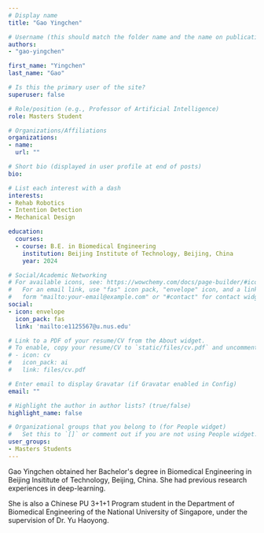 ```yaml
---
# Display name
title: "Gao Yingchen"

# Username (this should match the folder name and the name on publications)
authors:
- "gao-yingchen"

first_name: "Yingchen"
last_name: "Gao"

# Is this the primary user of the site?
superuser: false

# Role/position (e.g., Professor of Artificial Intelligence)
role: Masters Student

# Organizations/Affiliations
organizations:
- name: 
  url: ""

# Short bio (displayed in user profile at end of posts)
bio: 

# List each interest with a dash
interests:
- Rehab Robotics
- Intention Detection
- Mechanical Design

education:
  courses:
  - course: B.E. in Biomedical Engineering
    institution: Beijing Institute of Technology, Beijing, China
    year: 2024

# Social/Academic Networking
# For available icons, see: https://wowchemy.com/docs/page-builder/#icons
#   For an email link, use "fas" icon pack, "envelope" icon, and a link in the
#   form "mailto:your-email@example.com" or "#contact" for contact widget.
social:
- icon: envelope
  icon_pack: fas
  link: 'mailto:e1125567@u.nus.edu' 

# Link to a PDF of your resume/CV from the About widget.
# To enable, copy your resume/CV to `static/files/cv.pdf` and uncomment the lines below.
# - icon: cv
#   icon_pack: ai
#   link: files/cv.pdf

# Enter email to display Gravatar (if Gravatar enabled in Config)
email: ""

# Highlight the author in author lists? (true/false)
highlight_name: false

# Organizational groups that you belong to (for People widget)
#   Set this to `[]` or comment out if you are not using People widget.
user_groups:
- Masters Students
---
```


Gao Yingchen obtained her Bachelor's degree in Biomedical Engineering in Beijing Insititute of Technology, Beijing, China. She had previous research experiences in deep-learning.

She is also a Chinese PU 3+1+1 Program student in the Department of Biomedical Engineering of the National University of Singapore, under the supervision of Dr. Yu Haoyong.
